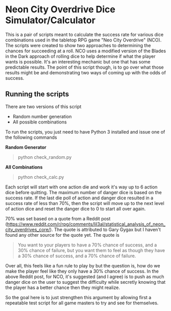 # Neon City Overdrive Dice Simulator/Calculator

This is a pair of scripts meant to calculate the success rate for various dice combinations used in the tabletop RPG
game "Neo City Overdrive" (NCO). The scripts were created to show two approaches to determining the chances for
succeeding at a roll. NCO uses a modified version of the Blades in the Dark approach of rolling dice to help determine
if what the player wants is possible. It's an interesting mechanic but one that has some predictable results. The point
of this script though, is to go over what those results might be and demonstrating two ways of coming up with the odds
of success.

## Running the scripts

There are two versions of this script

* Random number generation
* All possible combinations

To run the scripts, you just need to have Python 3 installed and issue one of the following commands

**Random Generator**

> python check_random.py

**All Combinations**

> python check_calc.py

Each script will start with one action die and work it's way up to 6 action dice before quitting. The maximum number of
danger dice is based on the success rate. If the last die poll of action and danger dice resulted in a success rate of
less than 70%, then the script will move up to the next level of action dice and reset the danger dice to 0 to start all
over again.

70% was set based on a quote from a Reddit post
(<https://www.reddit.com/r/rpg/comments/lil3al/statistical_analysis_of_neon_city_overdrives_core/>). The quote is
attributed to Gary Gygax but I haven't found any other source for the quote yet. The quote is

> You want to your players to have a 70% chance of success, and a 30% chance of failure, but you want them to feel as
> though they have a 30% chance of success, and a 70% chance of failure.

Over all, this feels like a fun rule to play by but the question is, how do we make the player feel like they only have
a 30% chance of success. In the above Reddit post, for NCO, it's suggested (and I agree) is to push as much danger dice
on the user to suggest the difficulty while secretly knowing that the player has a better chance then they might
realize.

So the goal here is to just strengthen this argument by allowing first a repeatable test script for all game masters to
try and see for themselves.